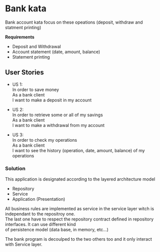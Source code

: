 
# Bank kata # 

Bank account kata focus on these opeations (deposit, withdraw and statment printing)

**Requirements**
* Deposit and Withdrawal
* Account statement (date, amount, balance)
* Statement printing

## User Stories ##

- US 1:  
  In order to save money  
  As a bank client  
  I want to make a deposit in my account  


- US 2:  
  In order to retrieve some or all of my savings  
  As a bank client  
  I want to make a withdrawal from my account  


* US 3:  
	In order to check my operations  
	As a bank client  
	I want to see the history (operation, date, amount, balance) of my operations  


### Solution

This application is designated according to the layered architecture model 
- Repository
- Service 
- Application (Presentation)

All business rules are implemented as service in the service layer witch is independant to the repositroy one.  
The last one have to respect the repository contract defined in repository interfaces. It can use different kind   
of persistence model (data base, in memory, etc...)

The bank program is decoulped to the two others too and it only interact with Service layer.


